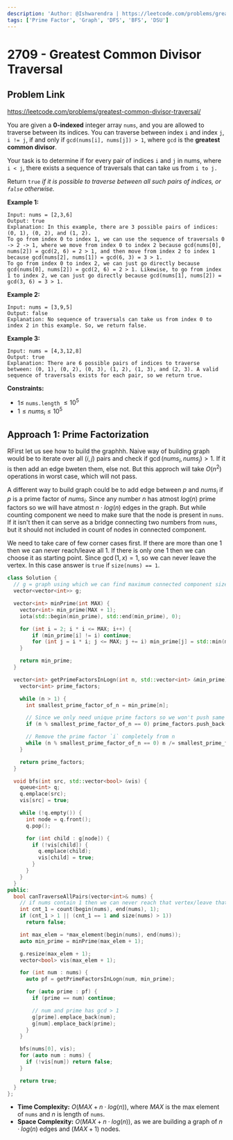 ```yaml
---
description: 'Author: @Ishwarendra | https://leetcode.com/problems/greatest-common-divisor-traversal/'
tags: ['Prime Factor', 'Graph', 'DFS', 'BFS', 'DSU']
---
```


# 2709 - Greatest Common Divisor Traversal

## Problem Link

https://leetcode.com/problems/greatest-common-divisor-traversal/

You are given a **0-indexed** integer array `nums`, and you are allowed to traverse between its indices. You can traverse between index `i` and index `j`, `i != j`, if and only if `gcd(nums[i], nums[j]) > 1`, where `gcd` is the **greatest common divisor**.

Your task is to determine if for every pair of indices `i` and `j` in nums, where `i < j`, there exists a sequence of traversals that can take us from `i to j.`

Return `true` *if it is possible to traverse between all such pairs of indices, or `false` otherwise.*

**Example 1:**

```
Input: nums = [2,3,6]
Output: true
Explanation: In this example, there are 3 possible pairs of indices: (0, 1), (0, 2), and (1, 2).
To go from index 0 to index 1, we can use the sequence of traversals 0 -> 2 -> 1, where we move from index 0 to index 2 because gcd(nums[0], nums[2]) = gcd(2, 6) = 2 > 1, and then move from index 2 to index 1 because gcd(nums[2], nums[1]) = gcd(6, 3) = 3 > 1.
To go from index 0 to index 2, we can just go directly because gcd(nums[0], nums[2]) = gcd(2, 6) = 2 > 1. Likewise, to go from index 1 to index 2, we can just go directly because gcd(nums[1], nums[2]) = gcd(3, 6) = 3 > 1.
```

**Example 2:**

```
Input: nums = [3,9,5]
Output: false
Explanation: No sequence of traversals can take us from index 0 to index 2 in this example. So, we return false.
```

**Example 3:**

```
Input: nums = [4,3,12,8]
Output: true
Explanation: There are 6 possible pairs of indices to traverse between: (0, 1), (0, 2), (0, 3), (1, 2), (1, 3), and (2, 3). A valid sequence of traversals exists for each pair, so we return true.
```

**Constraints:**

* $1 \leq$ `nums.length` $\leq 10^5$
* $1 \leq nums_i \leq 10^5$

## Approach 1: Prime Factorization

RFirst let us see how to build the graphhh. Naive way of building graph would be to iterate over all $(i, j)$ pairs and check if $\gcd(nums_i, nums_j) > 1$. If it is then add an edge bweten them, else not. But this approch will take $O(n^2)$ operations in worst case, which will not pass.

A different way to build graph could be to add edge between $p$ and $nums_i$ if $p$ is a prime factor of $nums_i$. Since any number $n$ has atmost $log(n)$ prime factors so we will have atmost $n \cdot log(n)$ edges in the graph. But while counting component we need to make sure that the node is present in `nums`. If it isn't then it can serve as a bridge connecting two numbers from `nums`, but it should not included in count of nodes in connected component.

We need to take care of few corner cases first. If there are more than one $1$ then we can never reach/leave all $1$. If there is only one $1$ then we can choose it as starting point. Since $\gcd(1, x) = 1$, so we can never leave the vertex. In this case answer is `true` if `size(nums) == 1`. 

<SolutionAuthor name="@Ishwarendra"/>

```cpp
class Solution {
  // g = graph using which we can find maximum connected component size
  vector<vector<int>> g;

  vector<int> minPrime(int MAX) {
    vector<int> min_prime(MAX + 1);
    iota(std::begin(min_prime), std::end(min_prime), 0);

    for (int i = 2; i * i <= MAX; i++) { 
        if (min_prime[i] != i) continue;
        for (int j = i * i; j <= MAX; j += i) min_prime[j] = std::min(min_prime[j], i);
    }

    return min_prime;
  }

  vector<int> getPrimeFactorsInLogn(int n, std::vector<int> &min_prime) {
    vector<int> prime_factors;

    while (n > 1) {
      int smallest_prime_factor_of_n = min_prime[n];

      // Since we only need unique prime factors so we won't push same number again and again
      if (n % smallest_prime_factor_of_n == 0) prime_factors.push_back(smallest_prime_factor_of_n);

      // Remove the prime factor `i` completely from n
      while (n % smallest_prime_factor_of_n == 0) n /= smallest_prime_factor_of_n;
    } 

    return prime_factors;
  }

  void bfs(int src, std::vector<bool> &vis) {
    queue<int> q;
    q.emplace(src);
    vis[src] = true;

    while (!q.empty()) {
      int node = q.front();
      q.pop();

      for (int child : g[node]) {
        if (!vis[child]) {
          q.emplace(child);
          vis[child] = true;
        }
      }
    }
  }  
public:
  bool canTraverseAllPairs(vector<int>& nums) {
    // if nums contain 1 then we can never reach that vertex/leave that vertex.
    int cnt_1 = count(begin(nums), end(nums), 1);
    if (cnt_1 > 1 || (cnt_1 == 1 and size(nums) > 1))
      return false;

    int max_elem = *max_element(begin(nums), end(nums));
    auto min_prime = minPrime(max_elem + 1);

    g.resize(max_elem + 1);
    vector<bool> vis(max_elem + 1);

    for (int num : nums) {
      auto pf = getPrimeFactorsInLogn(num, min_prime);

      for (auto prime : pf) {
        if (prime == num) continue;

        // num and prime has gcd > 1
        g[prime].emplace_back(num);
        g[num].emplace_back(prime);
      }
    } 

    bfs(nums[0], vis);
    for (auto num : nums) {
      if (!vis[num]) return false;
    }

    return true;
  }
};
```

- **Time Complexity:** $O(MAX + n \cdot log(n))$, where $MAX$ is the max element of `nums` and $n$ is length of `nums`.
- **Space Complexity:** $O(MAX + n \cdot log(n))$, as we are building a graph of $n \cdot log(n)$ edges and $(MAX + 1)$ nodes.
